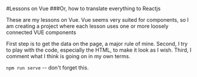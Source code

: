 #Lessons on Vue
###Or, how to translate everything to Reactjs

<p>These are my lessons on Vue.  Vue seems very suited for components, so I am creating a project where each lesson uses one or more loosely connected VUE components</p>

<p>First step is to get the data on the page, a major rule of mine.  Second, I try to play with the code, especially the HTML, to make it look as I wish.  Third, I comment what I think is going on in my own terms.</p>

```npm run serve``` -- don't forget this.
